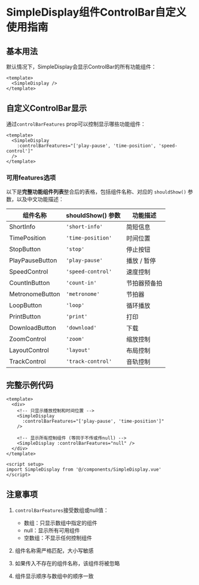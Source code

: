 # SimpleDisplay组件ControlBar自定义使用指南

## 基本用法

默认情况下，SimpleDisplay会显示ControlBar的所有功能组件：

```vue
<template>
  <SimpleDisplay />
</template>
```

## 自定义ControlBar显示

通过`controlBarFeatures` prop可以控制显示哪些功能组件：

```vue
<template>
  <SimpleDisplay 
    :controlBarFeatures="['play-pause', 'time-position', 'speed-control']" 
  />
</template>
```

### 可用features选项

以下是**完整功能组件列表**整合后的表格，包括组件名称、对应的 `shouldShow()` 参数，以及中文功能描述：

| **组件名称**        | **shouldShow() 参数** | **功能描述** |
| --------------- | ------------------- | -------- |
| ShortInfo       | `'short-info'`      | 简短信息     |
| TimePosition    | `'time-position'`   | 时间位置     |
| StopButton      | `'stop'`            | 停止按钮     |
| PlayPauseButton | `'play-pause'`      | 播放 / 暂停  |
| SpeedControl    | `'speed-control'`   | 速度控制     |
| CountInButton   | `'count-in'`        | 节拍器预备拍   |
| MetronomeButton | `'metronome'`       | 节拍器      |
| LoopButton      | `'loop'`            | 循环播放     |
| PrintButton     | `'print'`           | 打印       |
| DownloadButton  | `'download'`        | 下载       |
| ZoomControl     | `'zoom'`            | 缩放控制     |
| LayoutControl   | `'layout'`          | 布局控制     |
| TrackControl    | `'track-control'`   | 音轨控制     |



## 完整示例代码

```vue
<template>
  <div>
    <!-- 只显示播放控制和时间位置 -->
    <SimpleDisplay 
      :controlBarFeatures="['play-pause', 'time-position']"
    />
    
    <!-- 显示所有控制组件 (等同于不传或传null) -->
    <SimpleDisplay :controlBarFeatures="null" />
  </div>
</template>

<script setup>
import SimpleDisplay from '@/components/SimpleDisplay.vue'
</script>
```

## 注意事项

1. `controlBarFeatures`接受数组或null值：
   - 数组：只显示数组中指定的组件
   - null：显示所有可用组件
   - 空数组：不显示任何控制组件

2. 组件名称需严格匹配，大小写敏感

3. 如果传入不存在的组件名称，该组件将被忽略

4. 组件显示顺序与数组中的顺序一致